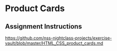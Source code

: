 # Product Cards

## Assignment Instructions
https://github.com/nss-nightclass-projects/exercise-vault/blob/master/HTML_CSS_product_cards.md
